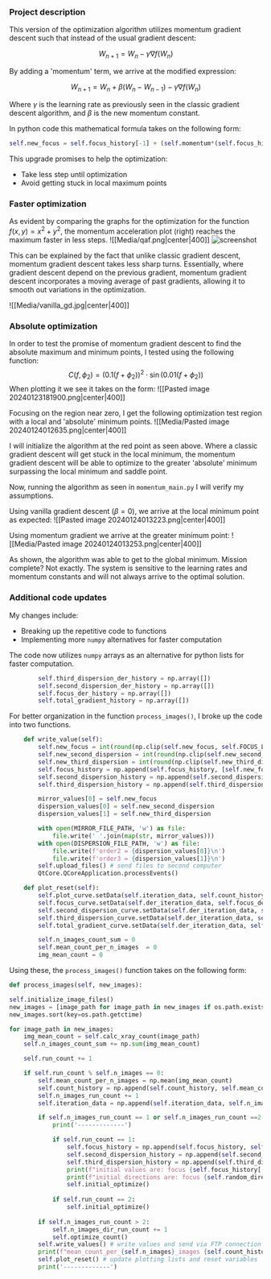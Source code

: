 ### Project description
This version of the optimization algorithm utilizes momentum gradient descent such that instead of the usual gradient descent: 

$$W_{n+1}=W_{n}-\gamma \nabla f(W_{n})$$

By adding a 'momentum' term, we arrive at the modified expression:

$$W_{n+1}=W_{n}+\beta(W_{n}-W_{n-1})-\gamma \nabla f(W_{n})$$

Where $\gamma$ is the learning rate as previously seen in the classic gradient descent algorithm, and $\beta$ is the new momentum constant. 

In python code this mathematical formula takes on the following form:
```python
self.new_focus = self.focus_history[-1] + (self.momentum*(self.focus_history[-1]-(self.focus_history[-2])) - self.focus_learning_rate*self.count_focus_der[-1]
```

This upgrade promises to help the optimization:
- Take less step until optimization
- Avoid getting stuck in local maximum points

### Faster optimization
As evident by comparing the graphs for the optimization for the function $f(x,y)=x^2+y^2$, the momentum acceleration plot (right) reaches the maximum faster in less steps.
![[Media/qaf.png|center|400]]
![screenshot](Media/qaf.png)

This can be explained by the fact that unlike classic gradient descent, momentum gradient descent takes less sharp turns. Essentially, where gradient descent depend on the previous gradient, momentum gradient descent incorporates a moving average of past gradients, allowing it to smooth out variations in the optimization.

![[Media/vanilla_gd.jpg|center|400]]

### Absolute optimization
In order to test the promise of momentum gradient descent to find the absolute maximum and minimum points, I tested using the following function:
$$C(f,\phi_{2})=(0.1(f+\phi_{2}))^{2}\cdot \sin(0.01(f+\phi_{2}))$$
When plotting it we see it takes on the form:
![[Pasted image 20240123181900.png|center|400]]

Focusing on the region near zero, I get the following optimization test region with a local and 'absolute' minimum points.
![[Media/Pasted image 20240124012635.png|center|400]]

I will initialize the algorithm at the red point as seen above. Where a classic gradient descent will get stuck in the local minimum, the momentum gradient descent will be able to optimize to the greater 'absolute' minimum surpassing the local minimum and saddle point.

Now, running the algorithm as seen in `momentum_main.py` I will verify my assumptions. 

Using vanilla gradient descent ($\beta=0$), we arrive at the local minimum point as expected:
![[Pasted image 20240124013223.png|center|400]]

Using momentum gradient we arrive at the greater minimum point:
![[Media/Pasted image 20240124013253.png|center|400]]

As shown, the algorithm was able to get to the global minimum. Mission complete? Not exactly. The system is sensitive to the learning rates and momentum constants and will not always arrive to the optimal solution.

### Additional code updates

My changes include:
- Breaking up the repetitive code to functions 
- Implementing more `numpy` alternatives for faster computation

The code now utilizes `numpy` arrays as an alternative for python lists for faster computation.

```python
        self.third_dispersion_der_history = np.array([])
        self.second_dispersion_der_history = np.array([])
        self.focus_der_history = np.array([])
        self.total_gradient_history = np.array([])
```


For better organization in the function `process_images()`, I broke up the code into two functions.

```python
    def write_value(self):
        self.new_focus = int(round(np.clip(self.new_focus, self.FOCUS_LOWER_BOUND, self.FOCUS_UPPER_BOUND)))
        self.new_second_dispersion = int(round(np.clip(self.new_second_dispersion, self.SECOND_DISPERSION_LOWER_BOUND, self.SECOND_DISPERSION_UPPER_BOUND)))
        self.new_third_dispersion = int(round(np.clip(self.new_third_dispersion, self.THIRD_DISPERSION_LOWER_BOUND, self.THIRD_DISPERSION_UPPER_BOUND)))
        self.focus_history = np.append(self.focus_history, [self.new_focus])
        self.second_dispersion_history = np.append(self.second_dispersion_history, [self.new_second_dispersion])
        self.third_dispersion_history = np.append(self.third_dispersion_history, [self.new_third_dispersion])

        mirror_values[0] = self.new_focus
        dispersion_values[0] = self.new_second_dispersion
        dispersion_values[1] = self.new_third_dispersion

        with open(MIRROR_FILE_PATH, 'w') as file:
            file.write(' '.join(map(str, mirror_values)))
        with open(DISPERSION_FILE_PATH, 'w') as file:
            file.write(f'order2 = {dispersion_values[0]}\n')
            file.write(f'order3 = {dispersion_values[1]}\n')
        self.upload_files() # send files to second computer
        QtCore.QCoreApplication.processEvents()
```

```python
    def plot_reset(self):
        self.plot_curve.setData(self.iteration_data, self.count_history)
        self.focus_curve.setData(self.der_iteration_data, self.focus_der_history)
        self.second_dispersion_curve.setData(self.der_iteration_data, self.second_dispersion_der_history)
        self.third_dispersion_curve.setData(self.der_iteration_data, self.third_dispersion_der_history)
        self.total_gradient_curve.setData(self.der_iteration_data, self.total_gradient_history)

        self.n_images_count_sum = 0
        self.mean_count_per_n_images  = 0
        img_mean_count = 0
```

Using these, the `process_images()` function takes on the following form:

```python
def process_images(self, new_images):

self.initialize_image_files()
new_images = [image_path for image_path in new_images if os.path.exists(image_path)]
new_images.sort(key=os.path.getctime)

for image_path in new_images:
	img_mean_count = self.calc_xray_count(image_path)
	self.n_images_count_sum += np.sum(img_mean_count)

	self.run_count += 1

	if self.run_count % self.n_images == 0:
		self.mean_count_per_n_images = np.mean(img_mean_count)
		self.count_history = np.append(self.count_history, self.mean_count_per_n_images)
		self.n_images_run_count += 1
		self.iteration_data = np.append(self.iteration_data, self.n_images_run_count)

		if self.n_images_run_count == 1 or self.n_images_run_count ==2:
			print('-------------')  

			if self.run_count == 1:                        
				self.focus_history = np.append(self.focus_history, self.initial_focus)      
				self.second_dispersion_history = np.append(self.second_dispersion_history, self.initial_second_dispersion)
				self.third_dispersion_history = np.append(self.third_dispersion_history, self.initial_third_dispersion)
				print(f"initial values are: focus {self.focus_history[-1]}, second_dispersion {self.second_dispersion_history[-1]}, third_dispersion {self.third_dispersion_history[-1]}")
				print(f"initial directions are: focus {self.random_direction[0]}, second_dispersion {self.random_direction[1]}, third_dispersion {self.random_direction[2]}")
				self.initial_optimize()
				
			if self.run_count == 2:                        
				self.initial_optimize()
				
		if self.n_images_run_count > 2:
			self.n_images_dir_run_count += 1
			self.optimize_count()
		self.write_values() # write values and send via FTP connection
		print(f"mean_count_per_{self.n_images}_images {self.count_history[-1]}, current values are: focus {self.focus_history[-1]}, second_dispersion {self.second_dispersion_history[-1]}, third_dispersion {self.third_dispersion_history[-1]}")
		self.plot_reset() # update plotting lists and reset variables
		print('-------------')             
```

